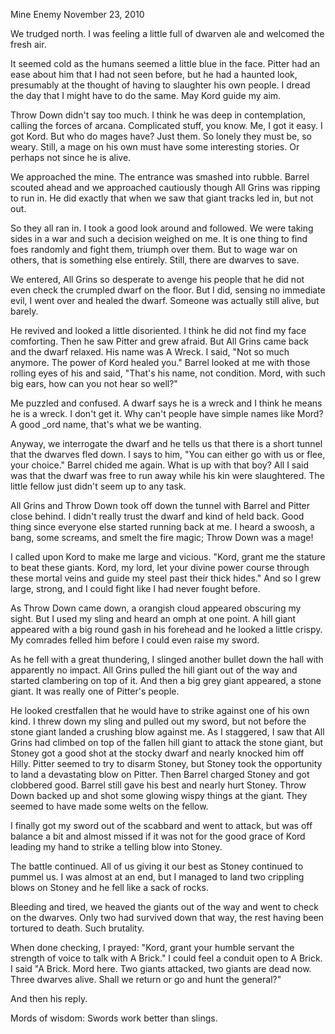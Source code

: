 Mine Enemy
November 23, 2010

We trudged north. I was feeling a little full of dwarven ale and welcomed the fresh air.

It seemed cold as the humans seemed a little blue in the face. Pitter had an ease about him that I had not seen before, but he had a haunted look, presumably at the thought of having to slaughter his own people. I dread the day that I might have to do the same. May Kord guide my aim.

Throw Down didn't say too much. I think he was deep in contemplation, calling the forces of arcana. Complicated stuff, you know. Me, I got it easy. I got Kord. But who do mages have? Just them. So lonely they must be, so weary. Still, a mage on his own must have some interesting stories. Or perhaps not since he is alive.

We approached the mine. The entrance was smashed into rubble. Barrel scouted ahead and we approached cautiously though All Grins was ripping to run in. He did exactly that when we saw that giant tracks led in, but not out.

So they all ran in. I took a good look around and followed. We were taking sides in a war and such a decision weighed on me. It is one thing to find foes randomly and fight them, triumph over them. But to wage war on others, that is something else entirely. Still, there are dwarves to save.

We entered, All Grins so desperate to avenge his people that he did not even check the crumpled dwarf on the floor. But I did, sensing no immediate evil, I went over and healed the dwarf. Someone was actually still alive, but barely.

He revived and looked a little disoriented. I think he did not find my face comforting. Then he saw Pitter and grew afraid. But All Grins came back and the dwarf relaxed. His name was A Wreck. I said, "Not so much anymore. The power of Kord healed you." Barrel looked at me with those rolling eyes of his and said, "That's his name, not condition. Mord, with such big ears, how can you not hear so well?"

Me puzzled and confused. A dwarf says he is a wreck and I think he means he is a wreck. I don't get it. Why can't people have simple names like Mord? A good \_ord name, that's what we be wanting.

Anyway, we interrogate the dwarf and he tells us that there is a short tunnel that the dwarves fled down. I says to him, "You can either go with us or flee, your choice." Barrel chided me again. What is up with that boy? All I said was that the dwarf was free to run away while his kin were slaughtered. The little fellow just didn't seem up to any task.

All Grins and Throw Down took off down the tunnel with Barrel and Pitter close behind. I didn't really trust the dwarf and kind of held back. Good thing since everyone else started running back at me. I heard a swoosh, a bang, some screams, and smelt the fire magic; Throw Down was a mage!

I called upon Kord to make me large and vicious. "Kord, grant me the stature to beat these giants. Kord, my lord, let your divine power course through these mortal veins and guide my steel past their thick hides." And so I grew large, strong, and I could fight like I had never fought before.

As Throw Down came down, a orangish cloud appeared obscuring my sight. But I used my sling and heard an omph at one point. A hill giant appeared with a big round gash in his forehead and he looked a little crispy. My comrades felled him before I could even raise my sword.

As he fell with a great thundering, I slinged another bullet down the hall with apparently no impact. All Grins pulled the hill giant out of the way and started clambering on top of it. And then a big grey giant appeared, a stone giant. It was really one of Pitter's people.

He looked crestfallen that he would have to strike against one of his own kind. I threw down my sling and pulled out my sword, but not before the stone giant landed a crushing blow against me. As I staggered, I saw that All Grins had climbed on top of the fallen hill giant to attack the stone giant, but Stoney got a good shot at the stocky dwarf and nearly knocked him off Hilly. Pitter seemed to try to disarm Stoney, but Stoney took the opportunity to land a devastating blow on Pitter. Then Barrel charged Stoney and got clobbered good. Barrel still gave his best and nearly hurt Stoney. Throw Down backed up and shot some glowing wispy things at the giant. They seemed to have made some welts on the fellow.

I finally got my sword out of the scabbard and went to attack, but was off balance a bit and almost missed if it was not for the good grace of Kord leading my hand to strike a telling blow into Stoney.

The battle continued. All of us giving it our best as Stoney continued to pummel us. I was almost at an end, but I managed to land two crippling blows on Stoney and he fell like a sack of rocks.

Bleeding and tired, we heaved the giants out of the way and went to check on the dwarves. Only two had survived down that way, the rest having been tortured to death. Such brutality.

When done checking, I prayed: "Kord, grant your humble servant the strength of voice to talk with A Brick." I could feel a conduit open to A Brick. I said "A Brick. Mord here. Two giants attacked, two giants are dead now. Three dwarves alive. Shall we return or go and hunt the general?"

And then his reply.

Mords of wisdom: Swords work better than slings.